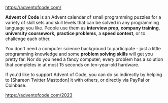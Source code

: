 https://adventofcode.com/

**Advent of Code** is an Advent calendar of small programming puzzles for a variety of skill sets and skill levels that can be solved in any programming language you like. People use them as **interview prep**, **company training**, **university coursework**, **practice problems**, a **speed contest**, or to challenge each other.

You don't need a computer science background to participate - just a little programming knowledge and some **problem solving skills** will get you pretty far. Nor do you need a fancy computer; every problem has a solution that completes in at most 15 seconds on ten-year-old hardware.

If you'd like to support Advent of Code, you can do so indirectly by helping to [Shareon Twitter Mastodon] it with others, or directly via PayPal or Coinbase.

https://adventofcode.com/2023
